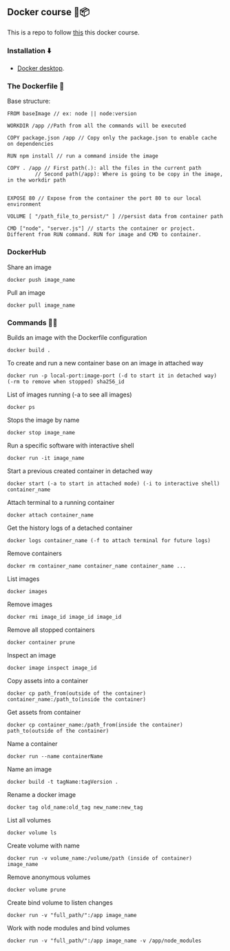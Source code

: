 ## Docker course 🚚📦️
This is a repo to follow [this](https://www.udemy.com/course/docker-kubernetes-the-practical-guide/learn/lecture/22625176#overview) this docker course.

### Installation ⬇️
* [Docker desktop](https://docs.docker.com/desktop/install/mac-install/).

### The Dockerfile 🦺
Base structure:
```
FROM baseImage // ex: node || node:version

WORKDIR /app //Path from all the commands will be executed

COPY package.json /app // Copy only the package.json to enable cache on dependencies

RUN npm install // run a command inside the image

COPY . /app // First path(.): all the files in the current path
         // Second path(/app): Where is going to be copy in the image, in the workdir path 


EXPOSE 80 // Expose from the container the port 80 to our local environment

VOLUME [ "/path_file_to_persist/" ] //persist data from container path

CMD ["node", "server.js"] // starts the container or project. Different from RUN command. RUN for image and CMD to container.
```

### DockerHub
Share an image
```
docker push image_name
```
Pull an image
```
docker pull image_name
```

### Commands 🧑‍💻
Builds an image with the Dockerfile configuration
```
docker build .
```
To create and run a new container base on an image in attached way
```
docker run -p local-port:image-port (-d to start it in detached way) (-rm to remove when stopped) sha256_id
```
List of images running (-a to see all images)
```
docker ps
```
Stops the image by name
```
docker stop image_name
```
Run a specific software with interactive shell
```
docker run -it image_name
```
Start a previous created container in detached way
```
docker start (-a to start in attached mode) (-i to interactive shell) container_name
```
Attach terminal to a running container
```
docker attach container_name
```
Get the history logs of a detached container
```
docker logs container_name (-f to attach terminal for future logs)
```
Remove containers
```
docker rm container_name container_name container_name ... 
```
List images
```
docker images
```
Remove images
```
docker rmi image_id image_id image_id
```
Remove all stopped containers
```
docker container prune
```
Inspect an image
```
docker image inspect image_id
```
Copy assets into a container
```
docker cp path_from(outside of the container) container_name:/path_to(inside the container)
```
Get assets from container
```
docker cp container_name:/path_from(inside the container) path_to(outside of the container)
```
Name a container
```
docker run --name containerName
```
Name an image
```
docker build -t tagName:tagVersion .
```
Rename a docker image
```
docker tag old_name:old_tag new_name:new_tag
```
List all volumes
```
docker volume ls 
```
Create volume with name
```
docker run -v volume_name:/volume/path (inside of container) image_name
```
Remove anonymous volumes
```
docker volume prune
```
Create bind volume to listen changes
```
docker run -v "full_path/":/app image_name
```
Work with node modules and bind volumes
```
docker run -v "full_path/":/app image_name -v /app/node_modules
```
